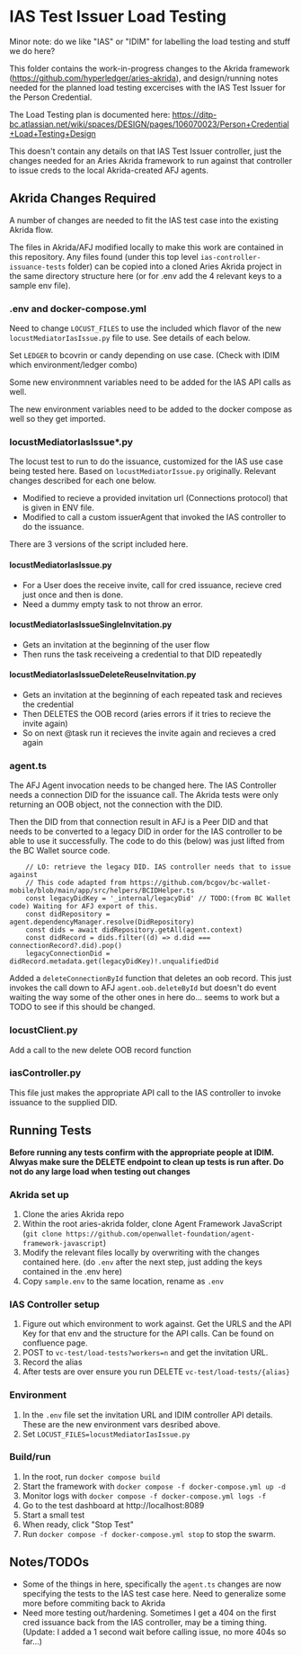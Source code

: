 # IAS Test Issuer Load Testing

Minor note: do we like "IAS" or "IDIM" for labelling the load testing and stuff we do here?

This folder contains the work-in-progress changes to the Akrida framework (https://github.com/hyperledger/aries-akrida), and design/running notes needed for the planned load testing excercises with the IAS Test Issuer for the Person Credential.

The Load Testing plan is documented here:
https://ditp-bc.atlassian.net/wiki/spaces/DESIGN/pages/106070023/Person+Credential+Load+Testing+Design

This doesn't contain any details on that IAS Test Issuer controller, just the changes needed for an Aries Akrida framework to run against that controller to issue creds to the local Akrida-created AFJ agents.

## Akrida Changes Required

A number of changes are needed to fit the IAS test case into the existing Akrida flow.

The files in Akrida/AFJ modified locally to make this work are contained in this repository. Any files found (under this top level `ias-controller-issuance-tests` folder) can be copied into a cloned Aries Akrida project in the same directory structure here (or for .env add the 4 relevant keys to a sample env file).

### .env and docker-compose.yml
Need to change `LOCUST_FILES` to use the included which flavor of the new `locustMediatorIasIssue.py` file to use. See details of each below.

Set `LEDGER` to bcovrin or candy depending on use case. (Check with IDIM which environment/ledger combo)

Some new environmnent variables need to be added for the IAS API calls as well.

The new environment variables need to be added to the docker compose as well so they get imported.

### locustMediatorIasIssue*.py
The locust test to run to do the issuance, customized for the IAS use case being tested here.
Based on `locustMediatorIssue.py` originally. Relevant changes described for each one below.

- Modified to recieve a provided invitation url (Connections protocol) that is given in ENV file.
- Modified to call a custom issuerAgent that invoked the IAS controller to do the issuance.

There are 3 versions of the script included here.

#### locustMediatorIasIssue.py
- For a User does the receive invite, call for cred issuance, recieve cred just once and then is done.
- Need a dummy empty task to not throw an error.

#### locustMediatorIasIssueSingleInvitation.py
- Gets an invitation at the beginning of the user flow
- Then runs the task receiveing a credential to that DID repeatedly

#### locustMediatorIasIssueDeleteReuseInvitation.py
- Gets an invitation at the beginning of each repeated task and recieves the credential
- Then DELETES the OOB record (aries errors if it tries to recieve the invite again)
- So on next @task run it recieves the invite again and recieves a cred again

### agent.ts
The AFJ Agent invocation needs to be changed here. The IAS Controller needs a connection DID for the issuance call. The Akrida tests were only returning an OOB object, not the connection with the DID.

Then the DID from that connection result in AFJ is a Peer DID and that needs to be converted to a legacy DID in order for the IAS controller to be able to use it successfully. The code to do this (below) was just lifted from the BC Wallet source code.

```
    // LO: retrieve the legacy DID. IAS controller needs that to issue against
    // This code adapted from https://github.com/bcgov/bc-wallet-mobile/blob/main/app/src/helpers/BCIDHelper.ts
    const legacyDidKey = '_internal/legacyDid' // TODO:(from BC Wallet code) Waiting for AFJ export of this.
    const didRepository = agent.dependencyManager.resolve(DidRepository)  
    const dids = await didRepository.getAll(agent.context)
    const didRecord = dids.filter((d) => d.did === connectionRecord?.did).pop()
    legacyConnectionDid = didRecord.metadata.get(legacyDidKey)!.unqualifiedDid
```

Added a `deleteConnectionById` function that deletes an oob record. This just invokes the call down to AFJ `agent.oob.deleteById` but doesn't do event waiting the way some of the other ones in here do... seems to work but a TODO to see if this should be changed.

### locustClient.py
Add a call to the new delete OOB record function

### iasController.py
This file just makes the appropriate API call to the IAS controller to invoke issuance to the supplied DID.

## Running Tests
**Before running any tests confirm with the appropriate people at IDIM. Alwyas make sure the DELETE endpoint to clean up tests is run after. Do not do any large load when testing out changes**

### Akrida set up
1. Clone the aries Akrida repo
2. Within the root aries-akrida folder, clone Agent Framework JavaScript (`git clone https://github.com/openwallet-foundation/agent-framework-javascript`)
1. Modify the relevant files locally by overwriting with the changes contained here. (do `.env` after the next step, just adding the keys contained in the .env here)
1. Copy `sample.env` to the same location, rename as `.env`

### IAS Controller setup
1. Figure out which environment to work against. Get the URLS and the API Key for that env and the structure for the API calls. Can be found on confluence page.
1. POST to `vc-test/load-tests?workers=n` and get the invitation URL.
1. Record the alias
1. After tests are over ensure you run DELETE `vc-test/load-tests/{alias}`

### Environment
1. In the `.env` file set the invitation URL and IDIM controller API details. These are the new environment vars desribed above.
2. Set `LOCUST_FILES=locustMediatorIasIssue.py`

### Build/run
1. In the root, run `docker compose build`
2. Start the framework with `docker compose -f docker-compose.yml up -d`
3. Monitor logs with `docker compose -f docker-compose.yml logs -f`
4. Go to the test dashboard at http://localhost:8089
5. Start a small test 
6. When ready, click "Stop Test"
7. Run `docker compose -f docker-compose.yml stop` to stop the swarm.

## Notes/TODOs
- Some of the things in here, specifically the `agent.ts` changes are now specifying the tests to the IAS test case here. Need to generalize some more before commiting back to Akrida
- Need more testing out/hardening. Sometimes I get a 404 on the first cred issuance back from the IAS controller, may be a timing thing. (Update: I added a 1 second wait before calling issue, no more 404s so far...)